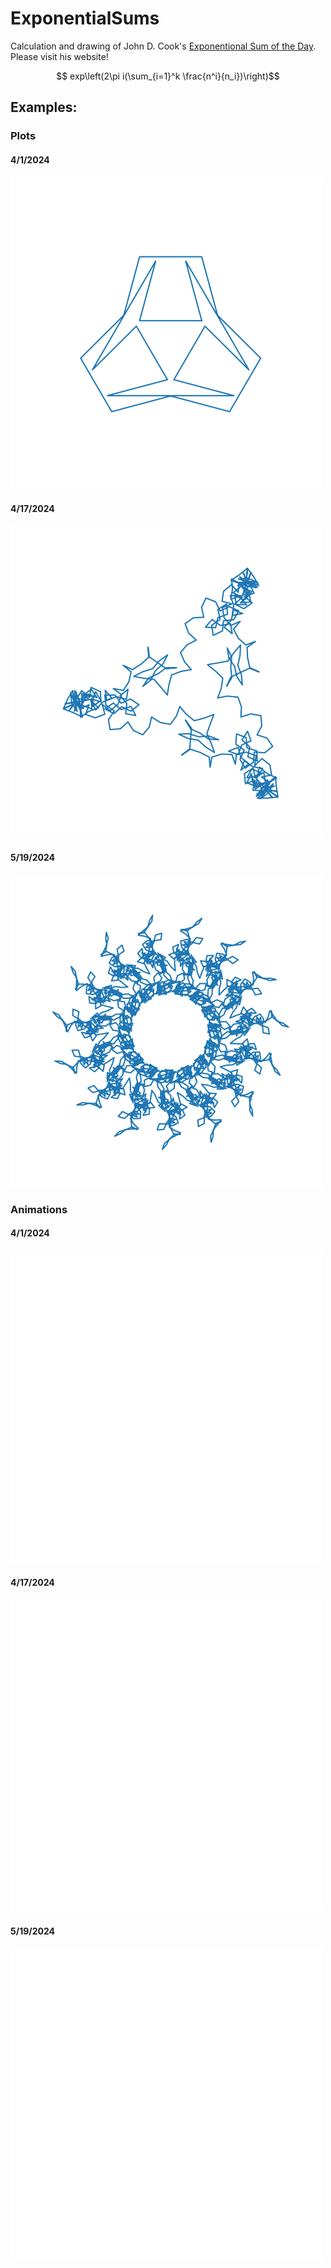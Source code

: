 # ExponentialSums
Calculation and drawing of John D. Cook's [Exponentional Sum of the Day](https://www.johndcook.com/expsum/). Please visit his website!

```math
    exp\left(2\pi i(\sum_{i=1}^k \frac{n^i}{n_i})\right)
```

## Examples: 

### Plots
#### 4/1/2024
![example](Days/24/04/4-1-24.png)
#### 4/17/2024
![example](Days/24/04/4-17-24.png)
#### 5/19/2024
![example](Days/24/05/5-19-24.png)

### Animations
#### 4/1/2024
![example](Days/24/04/4-1-24.gif)
#### 4/17/2024
![example](Days/24/04/4-17-24.gif)
#### 5/19/2024
![example](Days/24/05/5-19-24.gif)
